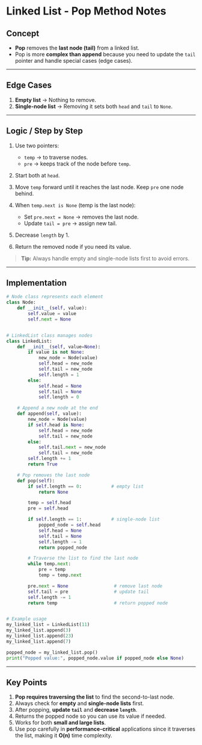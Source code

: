 # Linked List - Pop Method Notes

## Concept

- **Pop** removes the **last node (tail)** from a linked list.
- Pop is more **complex than append** because you need to update the `tail` pointer and handle special cases (edge cases).

---

## Edge Cases

1. **Empty list** → Nothing to remove.
2. **Single-node list** → Removing it sets both `head` and `tail` to `None`.

---

## Logic / Step by Step

1. Use two pointers:

   - `temp` → to traverse nodes.
   - `pre` → keeps track of the node before `temp`.

2. Start both at `head`.
3. Move `temp` forward until it reaches the last node. Keep `pre` one node behind.
4. When `temp.next is None` (temp is the last node):
   - Set `pre.next = None` → removes the last node.
   - Update `tail = pre` → assign new tail.
5. Decrease `length` by 1.
6. Return the removed node if you need its value.

> **Tip:** Always handle empty and single-node lists first to avoid errors.

---

## Implementation

```python
# Node class represents each element
class Node:
    def __init__(self, value):
        self.value = value
        self.next = None


# LinkedList class manages nodes
class LinkedList:
    def __init__(self, value=None):
        if value is not None:
            new_node = Node(value)
            self.head = new_node
            self.tail = new_node
            self.length = 1
        else:
            self.head = None
            self.tail = None
            self.length = 0

    # Append a new node at the end
    def append(self, value):
        new_node = Node(value)
        if self.head is None:
            self.head = new_node
            self.tail = new_node
        else:
            self.tail.next = new_node
            self.tail = new_node
        self.length += 1
        return True

    # Pop removes the last node
    def pop(self):
        if self.length == 0:           # empty list
            return None

        temp = self.head
        pre = self.head

        if self.length == 1:           # single-node list
            popped_node = self.head
            self.head = None
            self.tail = None
            self.length -= 1
            return popped_node

        # Traverse the list to find the last node
        while temp.next:
            pre = temp
            temp = temp.next

        pre.next = None                 # remove last node
        self.tail = pre                 # update tail
        self.length -= 1
        return temp                     # return popped node


# Example usage
my_linked_list = LinkedList(11)
my_linked_list.append(3)
my_linked_list.append(23)
my_linked_list.append(7)

popped_node = my_linked_list.pop()
print("Popped value:", popped_node.value if popped_node else None)
```

---

## Key Points

1. **Pop requires traversing the list** to find the second-to-last node.
2. Always check for **empty** and **single-node lists** first.
3. After popping, **update `tail`** and **decrease `length`**.
4. Returns the popped node so you can use its value if needed.
5. Works for both **small and large lists**.
6. Use pop carefully in **performance-critical** applications since it traverses the list, making it **O(n)** time complexity.
